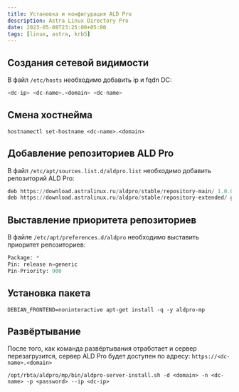 ```yaml
---
title: Установка и конфигурация ALD Pro
description: Astra Linux Directory Pro
date: 2023-05-08T23:25:00+05:00
tags: [linux, astra, krb5]
---
```

## Создания сетевой видимости

В файл `/etc/hosts` необходимо добавить ip и fqdn DC:

```python
<dc-ip> <dc-name>.<domain> <dc-name>
```

## Смена хостнейма
```shell
hostnamectl set-hostname <dc-name>.<domain>
```

## Добавление репозиториев ALD Pro

В файл `/etc/apt/sources.list.d/aldpro.list` необходимо добавить репозиторий ALD Pro:

```python
deb https://download.astralinux.ru/aldpro/stable/repository-main/ 1.0.0 main
deb https://download.astralinux.ru/aldpro/stable/repository-extended/ generic main
```

## Выставление приоритета репозиториев

В файле `/etc/apt/preferences.d/aldpro` необходимо выставить приоритет репозиториев:

```python
Package: *
Pin: release n=generic
Pin-Priority: 900
```

## Установка пакета

```shell
DEBIAN_FRONTEND=noninteractive apt-get install -q -y aldpro-mp
```

## Развёртывание 

После того, как команда развёртывания отработает и сервер перезагрузитcя, 
сервер ALD Pro будет доступен по адресу: `https://<dc-name>.<domain>`

```shell
/opt/rbta/aldpro/mp/bin/aldpro-server-install.sh -d <domain> -n <dc-name> -p <password> --ip <dc-ip>
```
